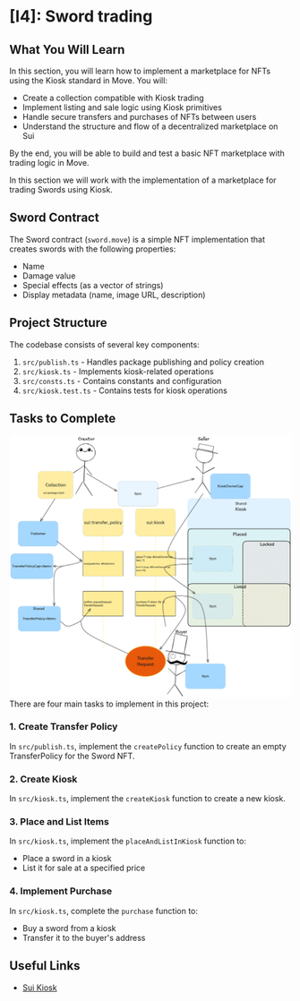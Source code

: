 # [I4]: Sword trading

## What You Will Learn

In this section, you will learn how to implement a marketplace for NFTs using the Kiosk standard in Move. You will:

- Create a collection compatible with Kiosk trading
- Implement listing and sale logic using Kiosk primitives
- Handle secure transfers and purchases of NFTs between users
- Understand the structure and flow of a decentralized marketplace on Sui

By the end, you will be able to build and test a basic NFT marketplace with trading logic in Move.

In this section we will work with the implementation of a marketplace for trading Swords using Kiosk.

## Sword Contract

The Sword contract (`sword.move`) is a simple NFT implementation that creates swords with the following properties:
- Name
- Damage value
- Special effects (as a vector of strings)
- Display metadata (name, image URL, description)

## Project Structure

The codebase consists of several key components:

1. `src/publish.ts` - Handles package publishing and policy creation
2. `src/kiosk.ts` - Implements kiosk-related operations
3. `src/consts.ts` - Contains constants and configuration
4. `src/kiosk.test.ts` - Contains tests for kiosk operations

## Tasks to Complete

![Kiosk](kiosk.png)
There are four main tasks to implement in this project:

### 1. Create Transfer Policy
In `src/publish.ts`, implement the `createPolicy` function to create an empty TransferPolicy for the Sword NFT.

### 2. Create Kiosk
In `src/kiosk.ts`, implement the `createKiosk` function to create a new kiosk.

### 3. Place and List Items
In `src/kiosk.ts`, implement the `placeAndListInKiosk` function to:
- Place a sword in a kiosk
- List it for sale at a specified price

### 4. Implement Purchase
In `src/kiosk.ts`, complete the `purchase` function to:
- Buy a sword from a kiosk
- Transfer it to the buyer's address

## Useful Links

- [Sui Kiosk](https://docs.sui.io/standards/kiosk)
